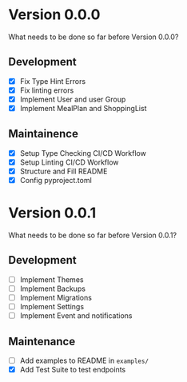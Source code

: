 # Version 0.0.0
What needs to be done so far before Version 0.0.0?

## Development
- [X] Fix Type Hint Errors
- [X] Fix linting errors
- [X] Implement User and user Group
- [X] Implement MealPlan and ShoppingList

## Maintainence
- [X] Setup Type Checking CI/CD Workflow
- [X] Setup Linting CI/CD Workflow
- [X] Structure and Fill README
- [X] Config pyproject.toml

# Version 0.0.1
What needs to be done so far before Version 0.0.1?

## Development
- [ ] Implement Themes
- [ ] Implement Backups
- [ ] Implement Migrations
- [ ] Implement Settings
- [ ] Implement Event and notifications

## Maintenance
- [ ] Add examples to README in `examples/`
- [X] Add Test Suite to test endpoints
